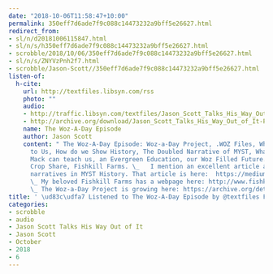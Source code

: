 ```yaml
---
date: "2018-10-06T11:58:47+10:00"
permalink: 350eff7d6ade7f9c088c14473232a9bff5e26627.html
redirect_from:
- sl/n/d20181006115847.html
- sl/n/s/h350eff7d6ade7f9c088c14473232a9bff5e26627.html
- scrobble/2018/10/06/350eff7d6ade7f9c088c14473232a9bff5e26627.html
- sl/n/s/ZNYVzPnh2f7.html
- scrobble/Jason-Scott//350eff7d6ade7f9c088c14473232a9bff5e26627.html
listen-of:
  h-cite:
    url: http://textfiles.libsyn.com/rss
    photo: ""
    audio:
    - http://traffic.libsyn.com/textfiles/Jason_Scott_Talks_His_Way_Out_of_It_-_Episode_35.mp3?dest-id=574323
    - http://archive.org/download/Jason_Scott_Talks_His_Way_Out_of_It-Podcast-by-Jason_Scott/The_WozADay_Episode.mp3
    name: The Woz-A-Day Episode
    author: Jason Scott
    content: " The Woz-A-Day Episode: Woz-a-Day Project, .WOZ Files, What is History
      to Us, How do we Show History, The Doubled Narrative of MYST, What Hard Hat
      Mack can teach us, an Evergreen Education, our Woz Filled Future. Also: The
      Crop Share, Fishkill Farms. \_   I mention an excellent article about two conflicting
      narratives in MYST History. That article is here:  https://medium.com/picking-up-the-pieces/two-histories-of-myst-8b37e1504f9e
      \_ My beloved Fishkill Farms has a webpage here: http://www.fishkillfarms.com/
      \_ The Woz-a-Day Project is growing here: https://archive.org/details/wozaday "
title: ' \ud83c\udfa7 Listened to The Woz-A-Day Episode by @textfiles From #JasonScottTalksHisWayOutofIt'
categories:
- scrobble
- audio
- Jason Scott Talks His Way Out of It
- Jason Scott
- October
- 2018
- 6
---
```


